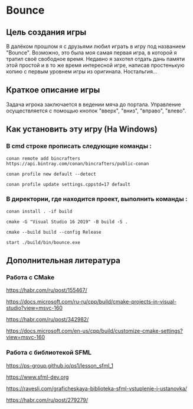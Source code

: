 # Bounce


## Цель создания игры

В далёком прошлом я с друзьями любил играть в игру под названием "Bounce". Возможно, это была моя самая первая игра, в которой я тратил своё свободное время. Недавно я захотел отдать дань памяти этой простой и в то же время интересной игре, написав простенькую копию с первым уровнем игры из оригинала. Ностальгия...


## Краткое описание игры

Задача игрока заключается в ведении мяча до портала. Управление осуществляется с помощью кнопок "вверх", "вниз", "вправо", "влево".


## Как установить эту игру (На Windows)

### В cmd строке прописать следующие команды :

```conan remote add bincrafters https://api.bintray.com/conan/bincrafters/public-conan```

```conan profile new default --detect```

```conan profile update settings.cppstd=17 default```

### В директории, где находится проект, выполнить команды :

```conan install . -if build```

```cmake -G "Visual Studio 16 2019" -B build -S .```

```cmake --build build --config Release```

```start ./build/bin/bounce.exe```


## Дополнительная литература

### Работа с CMake

https://habr.com/ru/post/155467/

https://docs.microsoft.com/ru-ru/cpp/build/cmake-projects-in-visual-studio?view=msvc-160

https://habr.com/ru/post/342982/

https://docs.microsoft.com/en-us/cpp/build/customize-cmake-settings?view=msvc-160

### Работа с библиотекой SFML

https://ps-group.github.io/ps1/lesson_sfml_1

https://www.sfml-dev.org

https://ravesli.com/graficheskaya-biblioteka-sfml-vstuplenie-i-ustanovka/

https://habr.com/ru/post/279279/